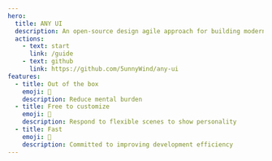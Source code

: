 ```yaml
---
hero:
  title: ANY UI
  description: An open-source design agile approach for building modern web applications
  actions:
    - text: start
      link: /guide
    - text: github
      link: https://github.com/5unnyWind/any-ui
features:
  - title: Out of the box
    emoji: 💎
    description: Reduce mental burden
  - title: Free to customize
    emoji: 🌈
    description: Respond to flexible scenes to show personality
  - title: Fast
    emoji: 🚀
    description: Committed to improving development efficiency
---
```



